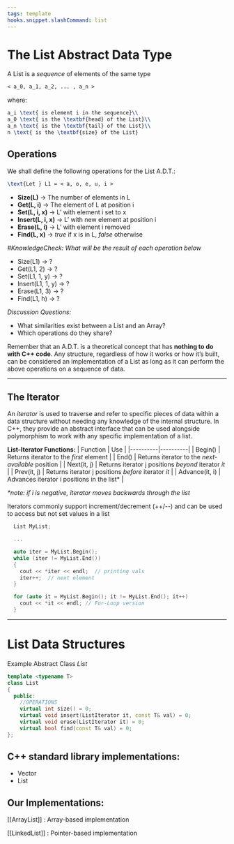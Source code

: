 ```yaml
---
tags: template
hooks.snippet.slashCommand: list
---
```


# The List Abstract Data Type

A List is a _sequence_ of elements of the same type
```latex
< a_0, a_1, a_2, ... , a_n >  
```

where:
```latex
a_i \text{ is element i in the sequence}\\
a_0 \text{ is the \textbf{head} of the List}\\
a_n \text{ is the \textbf{tail} of the List}\\
n \text{ is the \textbf{size} of the List}
```

## Operations

We shall define the following operations for the List A.D.T.:

```latex
\text{Let } L1 = < a, o, e, u, i >
```
* **Size(L)**           -> The number of elements in L
* **Get(L, i)**        -> The element of L at position i
* **Set(L, i, x)**      -> L’ with element i set to x
* **Insert(L, i, x)**   -> L’ with new element at position i    
* **Erase(L, i)**      -> L’ with element i removed
* **Find(L, x)**       -> _true_ if x is in L, _false_ otherwise


_#KnowledgeCheck: What will be the result of each operation below_
* Size(L1) -> ?
* Get(L1, 2) -> ?
* Set(L1, 1, y) -> ?
* Insert(L1, 1, y) -> ?
* Erase(L1, 3) -> ?
* Find(L1, h) -> ?

_Discussion Questions:_
* What similarities exist between a List and an Array?
* Which operations do they share?

Remember that an A.D.T. is a theoretical concept that has **nothing to do with C++ code**. Any structure, regardless of how it works or how it’s built, can be considered an implementation of a List as long as it can perform the above operations on a sequence of data.

---
## The Iterator

An _iterator_ is used to traverse and refer to specific pieces of data within a data structure without needing any knowledge of the internal structure. In C++, they provide an abstract interface that can be used alongside polymorphism to work with any specific implementation of a list.

**List-Iterator Functions:**
| Function | Use |
|----------|----------|
| Begin() | Returns iterator to the _first_ element |
| End() | Returns iterator to the _next-available_ position |
| Next(it, j) | Returns iterator j positions _beyond_ iterator _it_ |
| Prev(it, j) | Returns iterator j positions _before_ iterator _it_ |
| Advance(it, i) | Advances iterator i positions in the list* |

_*note: if i is negative, iterator moves backwards through the list_

Iterators commonly support increment/decrement (++/--) and can be used to access but not set values in a list

```c++
  List MyList;

  ...

  auto iter = MyList.Begin();
  while (iter != MyList.End())
  {
    cout << *iter << endl;  // printing vals
    iter++;  // next element
  }

  for (auto it = MyList.Begin(); it != MyList.End(); it++)
    cout << *it << endl; // For-Loop version
  }

```
---
# List Data Structures

Example Abstract Class _List_
```c++
template <typename T>
class List
{
  public:
    //OPERATIONS
    virtual int size() = 0;
    virtual void insert(ListIterator it, const T& val) = 0;
    virtual void erase(ListIterator it) = 0;
    virtual bool find(const T& val) = 0;
};
```

## C++ standard library implementations:
* Vector
* List

## Our Implementations:

[[ArrayList]] : Array-based implementation

[[LinkedList]] : Pointer-based implementation

